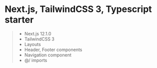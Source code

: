 # Next.js, TailwindCSS 3, Typescript starter

> - Next.js 12.1.0
> - TailwindCSS 3
> - Layouts
> - Header, Footer components
> - Navigation component
> - @/ imports
